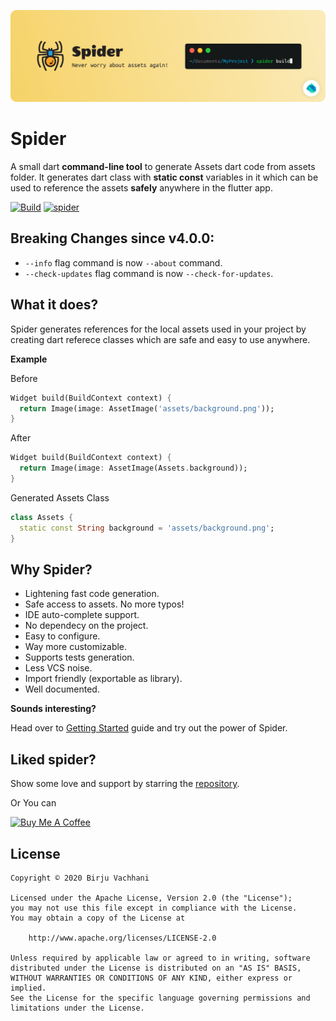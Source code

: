 ![Banner](img/banner.svg)

# Spider

A small dart **command-line tool** to generate Assets dart code from assets folder. It generates dart class with **static const** variables in it which can be used to reference the assets **safely** anywhere in the flutter app.

[![Build](https://github.com/BirjuVachhani/spider/workflows/Build/badge.svg?branch=main)](https://github.com/BirjuVachhani/spider/actions) [![spider](https://img.shields.io/pub/v/spider?label=spider)](https://pub.dev/packages/spider)

## Breaking Changes since v4.0.0:

- `--info` flag command is now `--about` command.
- `--check-updates` flag command is now `--check-for-updates`.

## What it does?

Spider generates references for the local assets used in your project by creating dart referece classes which are safe
and easy to use anywhere.

**Example**

Before

```dart
Widget build(BuildContext context) {
  return Image(image: AssetImage('assets/background.png'));
}
```

After

```dart
Widget build(BuildContext context) {
  return Image(image: AssetImage(Assets.background));
}
```

Generated Assets Class

```dart
class Assets {
  static const String background = 'assets/background.png';
}
```

## Why Spider?

- Lightening fast code generation.
- Safe access to assets. No more typos!
- IDE auto-complete support.
- No dependecy on the project.
- Easy to configure.
- Way more customizable.
- Supports tests generation.
- Less VCS noise.
- Import friendly (exportable as library).
- Well documented.

**Sounds interesting?**

Head over to [Getting Started](installation.md) guide and try out the power of Spider.

## Liked spider?

Show some love and support by starring the [repository](https://github.com/birjuvachhani/spider).

Or You can

<a href="https://www.buymeacoffee.com/birjuvachhani" target="_blank"><img src="https://cdn.buymeacoffee.com/buttons/default-blue.png" alt="Buy Me A Coffee" style="height: 51px !important;width: 217px !important;" ></a>

## License

```
Copyright © 2020 Birju Vachhani

Licensed under the Apache License, Version 2.0 (the "License");
you may not use this file except in compliance with the License.
You may obtain a copy of the License at

    http://www.apache.org/licenses/LICENSE-2.0

Unless required by applicable law or agreed to in writing, software
distributed under the License is distributed on an "AS IS" BASIS,
WITHOUT WARRANTIES OR CONDITIONS OF ANY KIND, either express or implied.
See the License for the specific language governing permissions and
limitations under the License.
```
